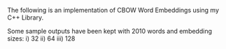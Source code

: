 The following is an implementation of CBOW Word Embeddings using my C++ Library.

Some sample outputs have been kept with 2010 words and embedding sizes:
i) 32
ii) 64
iii) 128
